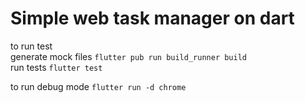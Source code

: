 # Simple web task manager on dart

to run test\
generate mock files ```flutter pub run build_runner build```\
run tests ```flutter test```

to run debug mode
```flutter run -d chrome ```
